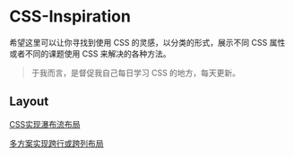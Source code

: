 # CSS-Inspiration

希望这里可以让你寻找到使用 CSS 的灵感，以分类的形式，展示不同 CSS 属性或者不同的课题使用 CSS 来解决的各种方法。

> 于我而言，是督促我自己每日学习 CSS 的地方，每天更新。

## Layout

[CSS实现瀑布流布局](https://codepen.io/Chokcoco/pen/wYgYXX)

[多方案实现跨行或跨列布局](https://codepen.io/Chokcoco/pen/BqWXQB)
